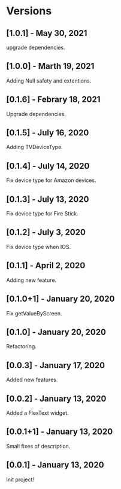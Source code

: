 # Versions

## [1.0.1] - May 30, 2021

upgrade dependencies.

## [1.0.0] - Marth 19, 2021

Adding Null safety and extentions.

## [0.1.6] - Febrary 18, 2021

Upgrade dependencies.

## [0.1.5] - July 16, 2020

Adding TVDeviceType.

## [0.1.4] - July 14, 2020

Fix device type for Amazon devices.

## [0.1.3] - July 13, 2020

Fix device type for Fire Stick.

## [0.1.2] - July 3, 2020

Fix device type when IOS.

## [0.1.1] - April 2, 2020

Adding new feature.

## [0.1.0+1] - January 20, 2020

Fix getValueByScreen.

## [0.1.0] - January 20, 2020

Refactoring.

## [0.0.3] - January 17, 2020

Added new features.

## [0.0.2] - January 13, 2020

Added a FlexText widget.

## [0.0.1+1] - January 13, 2020

Small fixes of description.

## [0.0.1] - January 13, 2020

Init project!
